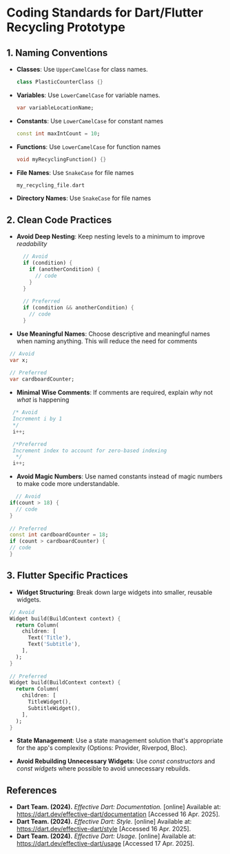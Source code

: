 # Coding Standards for Dart/Flutter Recycling Prototype

## 1. Naming Conventions

- **Classes**: Use `UpperCamelCase` for class names.
  ```dart
  class PlasticCounterClass {}
  ```

- **Variables**: Use `LowerCamelCase` for variable names.
  ```dart
  var variableLocationName;
  ```

- **Constants**: Use `LowerCamelCase` for constant names
  ```dart
  const int maxIntCount = 10;
  ```

- **Functions**: Use `LowerCamelCase` for function names
  ```dart
  void myRecyclingFunction() {}
  ```

- **File Names**: Use `SnakeCase` for file names
  ```dart
  my_recycling_file.dart
  ```

- **Directory Names**: Use `SnakeCase` for file names

## 2. Clean Code Practices

- **Avoid Deep Nesting**: Keep nesting levels to a minimum to improve _readability_
  ```dart
    // Avoid
    if (condition) {
      if (anotherCondition) {
        // code
      }
    }
    
    // Preferred
    if (condition && anotherCondition) {
      // code
    }
  ```
- **Use Meaningful Names**: Choose descriptive and meaningful names when naming anything. This will reduce the need for comments
 ```dart
  // Avoid
  var x;
  
  // Preferred
  var cardboardCounter;
  ```
- **Minimal Wise Comments**: If comments are required, explain _why_ not _what_ is happening
```dart
  /* Avoid
  Increment i by 1
  */
  i++;

  /*Preferred
  Increment index to account for zero-based indexing
   */
  i++; 
```

- **Avoid Magic Numbers**: Use named constants instead of magic numbers to make code more understandable.
 ```dart
    // Avoid
  if(count > 18) {
    // code
  }
  
  // Preferred
  const int cardboardCounter = 18;
  if (count > cardboardCounter) {
  // code
  }
  ```
## 3. Flutter Specific Practices
- **Widget Structuring**: Break down large widgets into smaller, reusable widgets.
 ```dart
  // Avoid
  Widget build(BuildContext context) {
    return Column(
      children: [
        Text('Title'),
        Text('Subtitle'),
      ],
    );
  }
  
  // Preferred
  Widget build(BuildContext context) {
    return Column(
      children: [
        TitleWidget(),
        SubtitleWidget(),
      ],
    );
  }
  ```
- **State Management**: Use a state management solution that's appropriate for the app's complexity (Options: Provider, Riverpod, Bloc).

- **Avoid Rebuilding Unnecessary Widgets**: Use _const constructors_ and _const widgets_ where possible to avoid unnecessary rebuilds.

## References 
- **Dart Team. (2024).** _Effective Dart: Documentation._ [online] Available at: https://dart.dev/effective-dart/documentation [Accessed 16 Apr. 2025].
- **Dart Team. (2024).** _Effective Dart: Style._ [online] Available at: https://dart.dev/effective-dart/style [Accessed 16 Apr. 2025].
- **Dart Team. (2024).** _Effective Dart: Usage._ [online] Available at: https://dart.dev/effective-dart/usage [Accessed 17 Apr. 2025].

